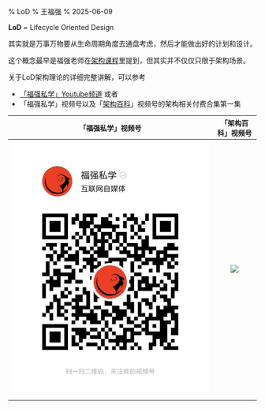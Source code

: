 % LoD
% 王福强
% 2025-06-09

**LoD** = Lifecycle Oriented Design

其实就是万事万物要从生命周期角度去通盘考虑，然后才能做出好的计划和设计。

这个概念最早是福强老师在[架构课程](/arch.html)里提到，但其实并不仅仅只限于架构场景。

关于LoD架构理论的详细完整讲解，可以参考

- [「福强私学」Youtube频道](https://youtu.be/bmRPzoK6gzw) 或者 
- 「福强私学」视频号以及「[架构百科](https://jiagoubaike.com/)」视频号的架构相关付费合集第一集


| 「福强私学」视频号  | 「架构百科」视频号 | 
|:-------------: |:---------------:|
| ![](../images/sph.jpg) | ![](https://jiagoubaike.com/images/sph_jiagoubaike.jpg) | 





